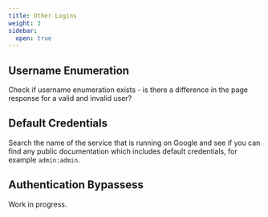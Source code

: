 ```yaml
---
title: Other Logins
weight: 3
sidebar:
  open: true
---
```

## Username Enumeration
Check if username enumeration exists - is there a difference in the page response for a valid and invalid user?

## Default Credentials
Search the name of the service that is running on Google and see if you can find any public documentation which includes default credentials, for example `admin:admin`.

## Authentication Bypassess
Work in progress.